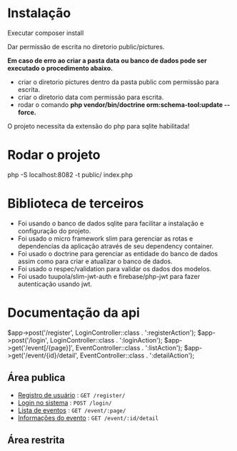 # Instalação
Executar composer install

Dar permissão de escrita no diretorio public/pictures.

**Em caso de erro ao criar a pasta data ou banco de dados pode ser executado o procedimento abaixo.**

- criar o diretorio pictures dentro da pasta public com permissão para escrita.
- criar o diretorio data com permissão para escrita.
- rodar o comando **php vendor/bin/doctrine orm:schema-tool:update --force.**

O projeto necessita da extensão do php para sqlite habilitada!

# Rodar o projeto
php -S localhost:8082 -t public/ index.php

# Biblioteca de terceiros
- Foi usando o banco de dados sqlite para facilitar a instalação e configuração do projeto.
- Foi usado o micro framework slim para gerenciar as rotas e dependencias da aplicação através de seu dependency container.
- Foi usado o doctrine para gerenciar as entidade do banco de dados assim como para criar e atualizar o banco de dados.
- Foi usado o respec/validation para validar os dados dos modelos.
- Foi usado tuupola/slim-jwt-auth e firebase/php-jwt para fazer autenticação usando jwt.

# Documentação da api

$app->post('/register', LoginController::class . ':registerAction');
$app->post('/login', LoginController::class . ':loginAction');
$app->get('/event[/{page}]', EventController::class . ':listAction');
$app->get('/event/{id}/detail', EventController::class . ':detailAction');

## Área publica
* [Registro de usuário](doc/login/register.md) : `GET /register/`
* [Login no sistema](doc/login/login.md) : `POST /login/`
* [Lista de eventos](doc/event/event_get.md) : `GET /event/:page/`
* [Informações do evento](doc/event/event_detail.md) : `GET /event/:id/detail`

## Área restrita